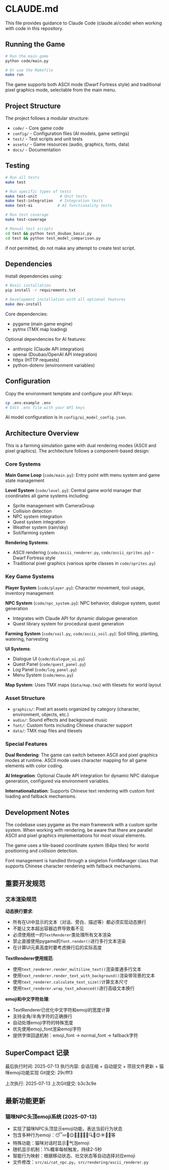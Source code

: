 # CLAUDE.md

This file provides guidance to Claude Code (claude.ai/code) when working with code in this repository.

## Running the Game

```bash
# Run the main game
python code/main.py

# Or use the Makefile
make run
```

The game supports both ASCII mode (Dwarf Fortress style) and traditional pixel graphics mode, selectable from the main menu.

## Project Structure

The project follows a modular structure:
- `code/` - Core game code
- `config/` - Configuration files (AI models, game settings)
- `test/` - Test scripts and unit tests
- `assets/` - Game resources (audio, graphics, fonts, data)
- `docs/` - Documentation

## Testing

```bash
# Run all tests
make test

# Run specific types of tests
make test-unit          # Unit tests
make test-integration   # Integration tests
make test-ai           # AI functionality tests

# Run test coverage
make test-coverage

# Manual test scripts
cd test && python test_doubao_basic.py
cd test && python test_model_comparison.py
```

if not permitted, do not make any attempt to create test script.

## Dependencies

Install dependencies using:
```bash
# Basic installation
pip install -r requirements.txt

# Development installation with all optional features
make dev-install
```

Core dependencies:
- pygame (main game engine)
- pytmx (TMX map loading)

Optional dependencies for AI features:
- anthropic (Claude API integration)
- openai (Doubao/OpenAI API integration)
- httpx (HTTP requests)
- python-dotenv (environment variables)

## Configuration

Copy the environment template and configure your API keys:
```bash
cp .env.example .env
# Edit .env file with your API keys
```

AI model configuration is in `config/ai_model_config.json`.

## Architecture Overview

This is a farming simulation game with dual rendering modes (ASCII and pixel graphics). The architecture follows a component-based design:

### Core Systems

**Main Game Loop** (`code/main.py`): Entry point with menu system and game state management

**Level System** (`code/level.py`): Central game world manager that coordinates all game systems including:
- Sprite management with CameraGroup
- Collision detection
- NPC system integration
- Quest system integration
- Weather system (rain/sky)
- Soil/farming system

**Rendering Systems**: 
- ASCII rendering (`code/ascii_renderer.py`, `code/ascii_sprites.py`) - Dwarf Fortress style
- Traditional pixel graphics (various sprite classes in `code/sprites.py`)

### Key Game Systems

**Player System** (`code/player.py`): Character movement, tool usage, inventory management

**NPC System** (`code/npc_system.py`): NPC behavior, dialogue system, quest generation
- Integrates with Claude API for dynamic dialogue generation
- Quest library system for procedural quest generation

**Farming System** (`code/soil.py`, `code/ascii_soil.py`): Soil tilling, planting, watering, harvesting

**UI Systems**:
- Dialogue UI (`code/dialogue_ui.py`)
- Quest Panel (`code/quest_panel.py`) 
- Log Panel (`code/log_panel.py`)
- Menu System (`code/menu.py`)

**Map System**: Uses TMX maps (`data/map.tmx`) with tilesets for world layout

### Asset Structure

- `graphics/`: Pixel art assets organized by category (character, environment, objects, etc.)
- `audio/`: Sound effects and background music
- `font/`: Custom fonts including Chinese character support
- `data/`: TMX map files and tilesets

### Special Features

**Dual Rendering**: The game can switch between ASCII and pixel graphics modes at runtime. ASCII mode uses character mapping for all game elements with color coding.

**AI Integration**: Optional Claude API integration for dynamic NPC dialogue generation, configured via environment variables.

**Internationalization**: Supports Chinese text rendering with custom font loading and fallback mechanisms.

## Development Notes

The codebase uses pygame as the main framework with a custom sprite system. When working with rendering, be aware that there are parallel ASCII and pixel graphics implementations for most visual elements.

The game uses a tile-based coordinate system (64px tiles) for world positioning and collision detection.

Font management is handled through a singleton FontManager class that supports Chinese character rendering with fallback mechanisms.

## 重要开发规范

### 文本渲染规范

**动态换行要求**: 
- 所有在UI中显示的文本（对话、旁白、描述等）都必须实现动态换行
- 不能让文本超出容器边界导致看不见
- 必须使用统一的`TextRenderer`类处理所有文本渲染
- 禁止直接使用pygame的`font.render()`进行多行文本渲染
- 在计算UI元素高度时要考虑换行后的实际高度

**TextRenderer使用规范**:
- 使用`text_renderer.render_multiline_text()`渲染普通多行文本
- 使用`text_renderer.render_text_with_background()`渲染带背景的文本
- 使用`text_renderer.calculate_text_size()`计算文本尺寸
- 使用`text_renderer.wrap_text_advanced()`进行高级文本换行

**emoji和中文字符处理**:
- TextRenderer已优化中文字符和emoji的宽度计算
- 支持全角/半角字符的正确换行
- 自动处理emoji字符的特殊宽度
- 优先使用emoji_font渲染emoji字符
- 提供字体回退机制：emoji_font → normal_font → fallback字符

## SuperCompact 记录

最后执行时间: 2025-07-13
执行内容: 会话压缩 + 自动提交 + 项目文件更新 + 猫咪emoji功能实现
Git提交: 29cfff3

上次执行: 2025-07-13
上次Git提交: b3c3c9e

## 最新功能更新

### 猫咪NPC头顶emoji系统 (2025-07-13)
- 实现了猫咪NPC头顶显示emoji功能，表达当前行为状态
- 包含多种行为emoji：😴💤🤔😌🥱🚶🏃👀🎯🔍🧘😊☀️🌸💭等
- 特殊功能：猫咪对话时显示💬气泡emoji
- 随机显示机制：1%概率每帧触发，持续2-5秒
- 智能行为映射：根据移动状态、社交状态等自动选择对应emoji
- 文件修改：`src/ai/cat_npc.py`，`src/rendering/ascii_renderer.py`